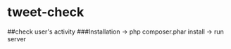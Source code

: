 # tweet-check
##check user's activity
###Installation
    -> php composer.phar install
    -> run server
    